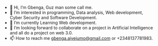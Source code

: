 - 👋 Hi, I’m Gbenga, Guz man some call me.
- 👀 I’m interested in programming, Data analysis, Web development, Cyber Security and Software Development.
- 🌱 I’m currently Learning Web development.
- 💞️ I’m looking forward to collaborate on a project in Artificial Intelligence and all do a project on web 3.0.
- 📫 How to reach me gbenga.aiyejumo@gmail.com or +2348137781983.

<!---
d3toxg/d3toxg is a ✨ special ✨ repository because its `README.md` (this file) appears on your GitHub profile.
You can click the Preview link to take a look at your changes.
--->
